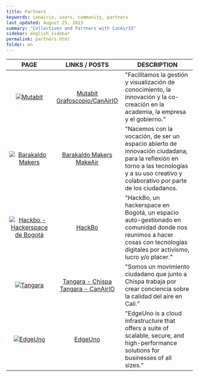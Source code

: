 ```yaml
---
title: Partners
keywords: canairio, users, community, partners
last_updated: August 25, 2023
summary: "Collectives and Partners with CanAirIO"
sidebar: english_sidebar
permalink: partners.html
folder: en
---
```


| PAGE            | LINKS / POSTS| DESCRIPTION     |
| :-----------: |:----------------:| -----------|
| [![Mutabit](/docs/images/logo-mutabit-negro.png)](https://mutabit.com/) | [Mutabit](https://mutabit.com/)  [Grafoscopio/CanAirIO](https://mutabit.com/repos.fossil/mutabit/doc/tip/wiki/es/canairio--bsz8m.md.html) | "Facilitamos la gestión y visualización de conocimiento, la innovación y la co-creación en la academia, la empresa y el gobierno."
| [![Barakaldo Makers](/docs/images/logo-barakaldomakers-org.jpg)](https://barakaldomakers.org/) | [Barakaldo Makers](https://barakaldomakers.org/)  [MakeAir](https://elmundoempresarial.info/2022/12/26/presentacion-proyecto-makeair-mejora-de-la-empleabilidad-a-traves-de-la-filosofia-maker/tecnologias/) | "Nacemos con la vocación, de ser un espacio abierto de innovación ciudadana, para la reflexión en torno a las tecnologías y a su uso creativo y colaborativo por parte de los ciudadanos.
| [![Hackbo - Hackerspace de Bogotá](/docs/images/logo-hackbo-org.png)](https://hackbo.org/)| [HackBo](https://hackbo.org/) | "HackBo, un hackerspace en Bogotá, un espacio auto-gestionado en comunidad donde nos reunimos a hacer cosas con tecnologías digitales por activismo, lucro y/o placer." |
| [![Tangara](/docs/images/logo-tangara.png)](https://tangara.chis.pa) | [Tangara - Chispa](https://tangara.chis.pa) [Tangara - CanAirIO](https://canair.io/es/tangara/) | "Somos un movimiento ciudadano que junto a Chispa trabaja por crear conciencia sobre la calidad del aire en Cali."|
| [![EdgeUno](/docs/images/logo-edge-uno-blue.png)](https://edgeuno.cloud/) | [EdgeUno](https://edgeuno.cloud/) | "EdgeUno is a cloud infrastructure that offers a suite of scalable, secure, and high-performance solutions for businesses of all sizes." |
